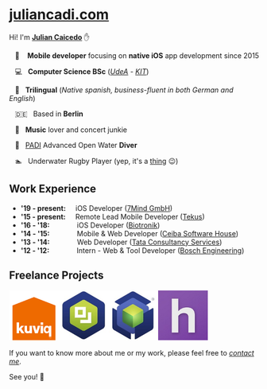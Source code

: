 # [juliancadi.com][1]

[1]: https://juliancadi.com

Hi! I'm **<a href="https://juliancadi.com" title="juliancadi.com" target="_blank">Julian Caicedo</a>** ✋

&nbsp;&nbsp;&nbsp;🍏&nbsp; &nbsp;&nbsp;**Mobile developer** focusing on **native iOS** app development since 2015

&nbsp;&nbsp;&nbsp;💻&nbsp;&nbsp;&nbsp;**Computer Science BSc** (<a href="http://www.udea.edu.co" title="Universidad de Antioquia" target="_blank">*UdeA*</a> *-* <a href="https://www.informatik.kit.edu/" title="Karlsruhe Institut für Technologie" target="_blank">*KIT*</a>)

&nbsp;&nbsp;&nbsp;💬&nbsp;&nbsp;&nbsp;**Trilingual** (*Native spanish, business-fluent in both German and English*)

&nbsp;&nbsp;&nbsp;🇩🇪&nbsp;&nbsp;&nbsp;Based in **Berlin**

&nbsp;&nbsp;&nbsp;🎵&nbsp;&nbsp;&nbsp;**Music** lover and concert junkie

&nbsp;&nbsp;&nbsp;🐠&nbsp;&nbsp;&nbsp;<a href="https://www.padi.com/" title="Professional Association of Diving Instructors" target="_blank">PADI</a> Advanced Open Water **Diver**

&nbsp;&nbsp;&nbsp;🏊&nbsp;&nbsp;&nbsp;Underwater Rugby Player (yep, it's a <a href="https://en.wikipedia.org/wiki/Underwater_rugby" title="Underwater Rugby" target="_blank">thing</a> 😉)

## Work Experience

* **'19 - present:** &nbsp;&nbsp;&nbsp;&nbsp;iOS Developer&nbsp;(<a href="https://www.7mind.de/" title="7Mind GmbH" target="_blank">7Mind GmbH</a>)
* **'15 - present:** &nbsp;&nbsp;&nbsp;&nbsp;Remote Lead Mobile Developer&nbsp;(<a href="http://www.tekus.co/" title="Tekus S.A.S" target="_blank">Tekus</a>)
* **'16 - '18:** &nbsp;&nbsp;&nbsp;&nbsp;&nbsp;&nbsp;&nbsp;&nbsp;&nbsp;&nbsp;&nbsp;&nbsp;&nbsp;iOS Developer&nbsp;(<a href="https://www.biotronik.com" title="Biotronik SE & Co. KG" target="_blank">Biotronik</a>)
* **'14 - '15:** &nbsp;&nbsp;&nbsp;&nbsp;&nbsp;&nbsp;&nbsp;&nbsp;&nbsp;&nbsp;&nbsp;&nbsp;&nbsp;Mobile & Web Developer&nbsp;(<a href="https://www.ceiba.com.co/en/" title="Ceiba Software House" target="_blank">Ceiba Software House</a>)
* **'13 - '14:** &nbsp;&nbsp;&nbsp;&nbsp;&nbsp;&nbsp;&nbsp;&nbsp;&nbsp;&nbsp;&nbsp;&nbsp;&nbsp;Web Developer&nbsp;(<a href="https://www.tcs.com/" title="Tata Consultancy Services" target="_blank">Tata Consultancy Services</a>)
* **'12 - '12:** &nbsp;&nbsp;&nbsp;&nbsp;&nbsp;&nbsp;&nbsp;&nbsp;&nbsp;&nbsp;&nbsp;&nbsp;&nbsp;Intern - Web & Tool Developer&nbsp;(<a href="http://www.bosch-engineering.de/" title="Bosch Engineering" target="_blank">Bosch Engineering</a>)

## Freelance Projects

<a href="https://www.kuviq.com/" title="kuviq (2018)" target="_blank"><img src="images/kuviq150.png" width="100" height="100" /></a><a href="https://itunes.apple.com/us/app/arkbox-messaging/id1275899227?mt=8" title="Arkbox Messaging (2017)" target="_blank"><img src="images/arkboxm150.jpg" width="100" height="100" /></a><a href="https://itunes.apple.com/us/app/arkbox/id1225658412?mt=8" title="Arkbox Player (2016)" target="_blank"><img src="images/arkboxp150.jpg" width="100" height="100" /></a><a href="https://itunes.apple.com/us/app/homebase-employee-scheduling/id871544379?mt=8" title="homebase (2015)" target="_blank"><img src="images/homebase150.jpg" width="100" height="100" /></a>

If you want to know more about me or my work, please feel free to <a href="mailto:me@juliancadi.com" title="Contact me@juliancadi.com!">*contact me*</a>.

See you! 👋
